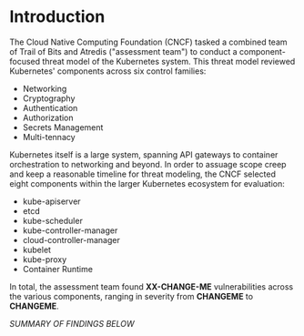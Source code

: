 # Introduction

The Cloud Native Computing Foundation (CNCF) tasked a combined team of Trail of Bits and Atredis ("assessment team") to conduct a component-focused threat model of the 
Kubernetes system. This threat model reviewed Kubernetes' components across six control families:

- Networking
- Cryptography
- Authentication
- Authorization
- Secrets Management
- Multi-tennacy

Kubernetes itself is a large system, spanning API gateways to container orchestration to networking and beyond. In order to assuage scope creep and keep a reasonable timeline
for threat modeling, the CNCF selected eight components within the larger Kubernetes ecosystem for evaluation:

- kube-apiserver
- etcd
- kube-scheduler
- kube-controller-manager
- cloud-controller-manager
- kubelet
- kube-proxy
- Container Runtime

In total, the assessment team found **XX-CHANGE-ME** vulnerabilities across the various components, ranging in severity from **CHANGEME** to **CHANGEME**.

_SUMMARY OF FINDINGS BELOW_
